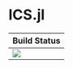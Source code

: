 # ICS.jl

|  **Build Status**                |
|:---------------------------------|
|  [![][actions-img]][actions-url] |


[actions-img]: https://github.com/wookay/ICS.jl/workflows/CI/badge.svg
[actions-url]: https://github.com/wookay/ICS.jl/actions
